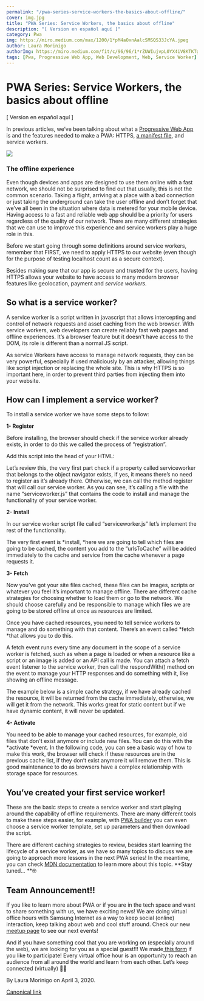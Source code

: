 ```yaml
---
permalink: "/pwa-series-service-workers-the-basics-about-offline/"
cover: img.jpg
title: "PWA Series: Service Workers, the basics about offline"
description: "[ Version en español aquí ]"
category: Pwa
img: https://miro.medium.com/max/1200/1*pM4aOxnAalcSMSQS33JcYA.jpeg
author: Laura Morinigo
authorImg: https://miro.medium.com/fit/c/96/96/1*rZUWIujvpL0YX4iV8KTKTg.jpeg
tags: [Pwa, Progressive Web App, Web Development, Web, Service Worker]
---
```


# PWA Series: Service Workers, the basics about offline

[ Version en español aquí ]

In previous articles, we’ve been talking about what a [Progressive Web App](https://medium.com/samsung-internet-dev/progressive-web-apps-making-app-like-experiences-in-the-browser-a15bd388963b) is and the features needed to make a PWA: HTTPS, [a manifest file](https://medium.com/samsung-internet-dev/pwa-series-the-manifest-file-cheatsheet-459b4a5e2098), and service workers.

![](https://cdn-images-1.medium.com/max/6688/1*pM4aOxnAalcSMSQS33JcYA.jpeg)

### The offline experience

Even though devices and apps are designed to use them online with a fast network, we should not be surprised to find out that usually, this is not the common scenario. Taking a flight, arriving at a place with a bad connection or just taking the underground can take the user offline and don’t forget that we’ve all been in the situation where data is metered for your mobile device. Having access to a fast and reliable web app should be a priority for users regardless of the quality of our network. There are many different strategies that we can use to improve this experience and service workers play a huge role in this.

Before we start going through some definitions around service workers, remember that FIRST, we need to apply HTTPS to our website (even though for the purpose of testing localhost count as a secure context).

Besides making sure that our app is secure and trusted for the users, having HTTPS allows your website to have access to many modern browser features like geolocation, payment and *service workers*.

## So what is a service worker?

A service worker is a script written in javascript that allows intercepting and control of network requests and asset caching from the web browser. With service workers, web developers can create reliably fast web pages and offline experiences. It’s a browser feature but it doesn't have access to the DOM, its role is different than a normal JS script.

As service Workers have access to manage network requests, they can be very powerful, especially if used maliciously by an attacker, allowing things like script injection or replacing the whole site. This is why HTTPS is so important here, in order to prevent third parties from injecting them into your website.

## How can I implement a service worker?

To install a service worker we have some steps to follow:

**1- Register**

Before installing, the browser should check if the service worker already exists, in order to do this we called the process of “registration”.

Add this script into the head of your HTML:



Let’s review this, the very first part check if a property called serviceworker that belongs to the object navigator exists, if yes, it means there’s no need to register as it’s already there. Otherwise, we can call the method register that will call our service worker. As you can see, it’s calling a file with the name “serviceworker.js” that contains the code to install and manage the functionality of your service worker.

**2- Install**

In our service worker script file called “serviceworker.js” let’s implement the rest of the functionality.

The very first event is *install, *here we are going to tell which files are going to be cached, the content you add to the “urlsToCache” will be added immediately to the cache and service from the cache whenever a page requests it.




**3- Fetch**

Now you’ve got your site files cached, these files can be images, scripts or whatever you feel it’s important to manage offline. There are different cache strategies for choosing whether to load them or go to the network. We should choose carefully and be responsible to manage which files we are going to be stored offline at once as resources are limited.

Once you have cached resources, you need to tell service workers to manage and do something with that content. There’s an event called *fetch *that allows you to do this.

A fetch event runs every time any document in the scope of a service worker is fetched, such as when a page is loaded or when a resource like a script or an image is added or an API call is made. You can attach a fetch event listener to the service worker, then call the respondWith() method on the event to manage your HTTP responses and do something with it, like showing an offline message.

The example below is a simple cache strategy, if we have already cached the resource, it will be returned from the cache immediately, otherwise, we will get it from the network. This works great for static content but if we have dynamic content, it will never be updated.



**4- Activate**

You need to be able to manage your cached resources, for example, old files that don't exist anymore or include new files. You can do this with the *activate *event. In the following code, you can see a basic way of how to make this work, the browser will check if these resources are in the previous cache list, if they don’t exist anymore it will remove them. This is good maintenance to do as browsers have a complex relationship with storage space for resources.




## You’ve created your first service worker!

These are the basic steps to create a service worker and start playing around the capability of offline requirements. There are many different tools to make these steps easier, for example, with [PWA builder](https://www.pwabuilder.com/) you can even choose a service worker template, set up parameters and then download the script.

There are different caching strategies to review, besides start learning the lifecycle of a service worker, as we have so many topics to discuss we are going to approach more lessons in the next PWA series! In the meantime, you can check [MDN documentation](https://developer.mozilla.org/en-US/docs/Web/API/Service_Worker_API) to learn more about this topic. **Stay tuned… **🤓

## Team Announcement!!

If you like to learn more about PWA or if you are in the tech space and want to share something with us, we have exciting news! We are doing virtual office hours with Samsung Internet as a way to keep social (online) interaction, keep talking about web and cool stuff around. Check our new [meetup page](https://www.meetup.com/Samsung-Internet-Meetup/) to see our next events!

And if you have something cool that you are working on (especially around the web), we are looking for you as a special guest!!! We made[ this form](https://docs.google.com/forms/d/e/1FAIpQLScV-hhmM2MGVP2WIij5WlArxic6KEl9sYnBkHf21oNXEIUjxA/viewform) if you like to participate! Every virtual office hour is an opportunity to reach an audience from all around the world and learn from each other. Let’s keep connected (virtually) 💪🏽



By Laura Morinigo on April 3, 2020.

[Canonical link](https://medium.com/samsung-internet-dev/pwa-series-service-workers-the-basics-about-offline-a6e8f1d92dfd)
